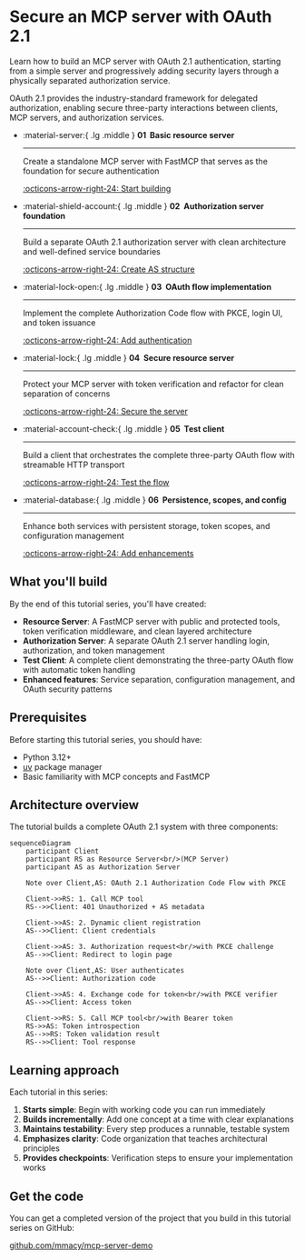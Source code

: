 # Secure an MCP server with OAuth 2.1

Learn how to build an MCP server with OAuth 2.1 authentication, starting from a simple server and progressively adding security layers through a physically separated authorization service.

OAuth 2.1 provides the industry-standard framework for delegated authorization, enabling secure three-party interactions between clients, MCP servers, and authorization services.

<div class="grid cards" markdown>

-   :material-server:{ .lg .middle } __01&nbsp;&nbsp;Basic resource server__

    ---

    Create a standalone MCP server with FastMCP that serves as the foundation for secure authentication

    [:octicons-arrow-right-24: Start building](01-basic-resource-server.md)

-   :material-shield-account:{ .lg .middle } __02&nbsp;&nbsp;Authorization server foundation__

    ---

    Build a separate OAuth 2.1 authorization server with clean architecture and well-defined service boundaries

    [:octicons-arrow-right-24: Create AS structure](02-authorization-server-foundation.md)

-   :material-lock-open:{ .lg .middle } __03&nbsp;&nbsp;OAuth flow implementation__

    ---

    Implement the complete Authorization Code flow with PKCE, login UI, and token issuance

    [:octicons-arrow-right-24: Add authentication](03-oauth-flow-implementation.md)

-   :material-lock:{ .lg .middle } __04&nbsp;&nbsp;Secure resource server__

    ---

    Protect your MCP server with token verification and refactor for clean separation of concerns

    [:octicons-arrow-right-24: Secure the server](04-secure-resource-server.md)

-   :material-account-check:{ .lg .middle } __05&nbsp;&nbsp;Test client__

    ---

    Build a client that orchestrates the complete three-party OAuth flow with streamable HTTP transport

    [:octicons-arrow-right-24: Test the flow](05-test-client.md)

-   :material-database:{ .lg .middle } __06&nbsp;&nbsp;Persistence, scopes, and config__

    ---

    Enhance both services with persistent storage, token scopes, and configuration management

    [:octicons-arrow-right-24: Add enhancements](06-persistence-scopes-and-config.md)

</div>

## What you'll build

By the end of this tutorial series, you'll have created:

- **Resource Server**: A FastMCP server with public and protected tools, token verification middleware, and clean layered architecture
- **Authorization Server**: A separate OAuth 2.1 server handling login, authorization, and token management
- **Test Client**: A complete client demonstrating the three-party OAuth flow with automatic token handling
- **Enhanced features**: Service separation, configuration management, and OAuth security patterns

## Prerequisites

Before starting this tutorial series, you should have:

- Python 3.12+
- [uv](https://docs.astral.sh/uv/) package manager
- Basic familiarity with MCP concepts and FastMCP

## Architecture overview

The tutorial builds a complete OAuth 2.1 system with three components:

```mermaid
sequenceDiagram
    participant Client
    participant RS as Resource Server<br/>(MCP Server)
    participant AS as Authorization Server

    Note over Client,AS: OAuth 2.1 Authorization Code Flow with PKCE

    Client->>RS: 1. Call MCP tool
    RS-->>Client: 401 Unauthorized + AS metadata

    Client->>AS: 2. Dynamic client registration
    AS-->>Client: Client credentials

    Client->>AS: 3. Authorization request<br/>with PKCE challenge
    AS-->>Client: Redirect to login page

    Note over Client,AS: User authenticates
    AS-->>Client: Authorization code

    Client->>AS: 4. Exchange code for token<br/>with PKCE verifier
    AS-->>Client: Access token

    Client->>RS: 5. Call MCP tool<br/>with Bearer token
    RS->>AS: Token introspection
    AS-->>RS: Token validation result
    RS-->>Client: Tool response
```

## Learning approach

Each tutorial in this series:

1. **Starts simple**: Begin with working code you can run immediately
2. **Builds incrementally**: Add one concept at a time with clear explanations
3. **Maintains testability**: Every step produces a runnable, testable system
4. **Emphasizes clarity**: Code organization that teaches architectural principles
5. **Provides checkpoints**: Verification steps to ensure your implementation works

## Get the code

You can get a completed version of the project that you build in this tutorial series on GitHub:

[github.com/mmacy/mcp-server-demo](https://github.com/mmacy/mcp-server-demo)
